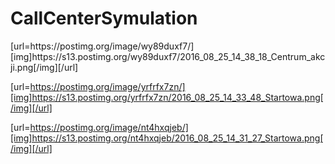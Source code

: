 # CallCenterSymulation

<blockquote class="imgur-embed-pub" lang="en" data-id="a/TBLVE"><a href="//imgur.com/TBLVE"></a></blockquote><script async src="//s.imgur.com/min/embed.js" charset="utf-8"></script>
[url=https://postimg.org/image/wy89duxf7/][img]https://s13.postimg.org/wy89duxf7/2016_08_25_14_38_18_Centrum_akcji.png[/img][/url]

[url=https://postimg.org/image/yrfrfx7zn/][img]https://s13.postimg.org/yrfrfx7zn/2016_08_25_14_33_48_Startowa.png[/img][/url]

[url=https://postimg.org/image/nt4hxqjeb/][img]https://s13.postimg.org/nt4hxqjeb/2016_08_25_14_31_27_Startowa.png[/img][/url]
